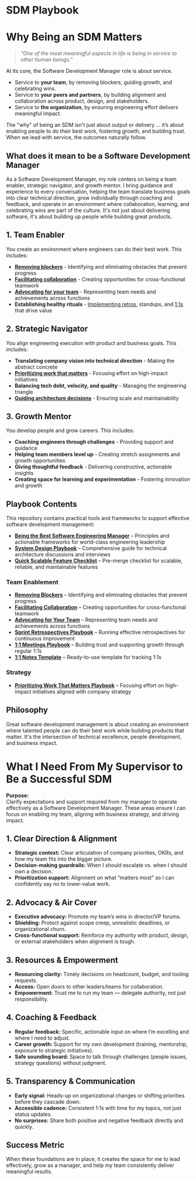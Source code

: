 # SDM Playbook

# Why Being an SDM Matters

> *"One of the most meaningful aspects in life is being in service to other human beings."*

At its core, the Software Development Manager role is about service.  
- Service to **your team**, by removing blockers, guiding growth, and celebrating wins.  
- Service to **your peers and partners**, by building alignment and collaboration across product, design, and stakeholders.  
- Service to **the organization**, by ensuring engineering effort delivers meaningful impact.  

The "why" of being an SDM isn't just about output or delivery ... it’s about enabling people to do their best work, fostering growth, and building trust. When we lead with service, the outcomes naturally follow.

## What does it mean to be a Software Development Manager

As a Software Development Manager, my role centers on being a team enabler, strategic navigator, and growth mentor. I bring guidance and experience to every conversation, helping the team translate business goals into clear technical direction, grow individually through coaching and feedback, and operate in an environment where collaboration, learning, and celebrating wins are part of the culture. It's not just about delivering software, it's about building up people while building great products.

## 1. Team Enabler

You create an environment where engineers can do their best work. This includes:

* **[Removing blockers](./team-enablement/remove-blockers.md)** - Identifying and eliminating obstacles that prevent progress
* **[Facilitating collaboration](./team-enablement/facilitate-collaboration.md)** - Creating opportunities for cross-functional teamwork
* **[Advocating for your team](./team-enablement/advocating.md)** - Representing team needs and achievements across functions
* **Establishing healthy rituals** - [Implementing retros](./team-enablement/retros.md), standups, and [1:1s](/team-enablement/1-on-1.md) that drive value

## 2. Strategic Navigator

You align engineering execution with product and business goals. This includes:

* **Translating company vision into technical direction** - Making the abstract concrete
* **[Prioritizing work that matters](./strategy/README.md)** - Focusing effort on high-impact initiatives
* **Balancing tech debt, velocity, and quality** - Managing the engineering triangle
* **[Guiding architecture decisions](/systemdesign/system-design.md)** - Ensuring scale and maintainability

## 3. Growth Mentor

You develop people and grow careers. This includes:

* **Coaching engineers through challenges** - Providing support and guidance
* **Helping team members level up** - Creating stretch assignments and growth opportunities
* **Giving thoughtful feedback** - Delivering constructive, actionable insights
* **Creating space for learning and experimentation** - Fostering innovation and growth

## Playbook Contents

This repository contains practical tools and frameworks to support effective software development management:

- **[Being the Best Software Engineering Manager](./being-the-best.md)** – Principles and actionable frameworks for world-class engineering leadership
- **[System Design Playbook](./systemdesign/system-design.md)** – Comprehensive guide for technical architecture discussions and interviews
- **[Quick Scalable Feature Checklist](./systemdesign/quick-sd-checklist.md)** – Pre-merge checklist for scalable, reliable, and maintainable features

### Team Enablement
- **[Removing Blockers](./team-enablement/remove-blockers.md)** – Identifying and eliminating obstacles that prevent progress
- **[Facilitating Collaboration](./team-enablement/facilitate-collaboration.md)** – Creating opportunities for cross-functional teamwork
- **[Advocating for Your Team](./team-enablement/advocating.md)** – Representing team needs and achievements across functions
- **[Sprint Retrospectives Playbook](./team-enablement/retros.md)** – Running effective retrospectives for continuous improvement
- **[1:1 Meetings Playbook](./team-enablement/1-on-1.md)** – Building trust and supporting growth through regular 1:1s
- **[1:1 Notes Template](./team-enablement/1-on-1-template.md)** – Ready-to-use template for tracking 1:1s

### Strategy
- **[Prioritizing Work That Matters Playbook](./strategy/README.md)** – Focusing effort on high-impact initiatives aligned with company strategy



## Philosophy

Great software development management is about creating an environment where talented people can do their best work while building products that matter. It's the intersection of technical excellence, people development, and business impact.

# What I Need From My Supervisor to Be a Successful SDM

**Purpose:**  
Clarify expectations and support required from my manager to operate effectively as a Software Development Manager. These areas ensure I can focus on enabling my team, aligning with business strategy, and driving impact.

## 1. Clear Direction & Alignment
- **Strategic context:** Clear articulation of company priorities, OKRs, and how my team fits into the bigger picture.  
- **Decision-making guardrails:** When I should escalate vs. when I should own a decision.  
- **Prioritization support:** Alignment on what “matters most” so I can confidently say *no* to lower-value work.  

## 2. Advocacy & Air Cover
- **Executive advocacy:** Promote my team’s wins in director/VP forums.  
- **Shielding:** Protect against scope creep, unrealistic deadlines, or organizational churn.  
- **Cross-functional support:** Reinforce my authority with product, design, or external stakeholders when alignment is tough.  

## 3. Resources & Empowerment
- **Resourcing clarity:** Timely decisions on headcount, budget, and tooling requests.  
- **Access:** Open doors to other leaders/teams for collaboration.  
- **Empowerment:** Trust me to run my team — delegate authority, not just responsibility.  

## 4. Coaching & Feedback
- **Regular feedback:** Specific, actionable input on where I’m excelling and where I need to adjust.  
- **Career growth:** Support for my own development (training, mentorship, exposure to strategic initiatives).  
- **Safe sounding board:** Space to talk through challenges (people issues, strategy questions) without judgment.  

## 5. Transparency & Communication
- **Early signal:** Heads-up on organizational changes or shifting priorities before they cascade down.  
- **Accessible cadence:** Consistent 1:1s with time for my topics, not just status updates.  
- **No surprises:** Share both positive and negative feedback directly and quickly.  

## Success Metric
When these foundations are in place, it creates the space for me to lead effectively, grow as a manager, and help my team consistently deliver meaningful results.